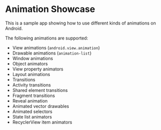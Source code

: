 # Animation Showcase
This is a sample app showing how to use different kinds of animations on Android.

The following animations are supported:
* View animations (`android.view.animation`)
* Drawable animations (`animation-list`)
* Window animations
* Object animators
* View property animators
* Layout animations
* Transitions
* Activity transitions
* Shared element transitions
* Fragment transitions
* Reveal animation
* Animated vector drawables
* Animated selectors
* State list animators
* RecyclerView item animators